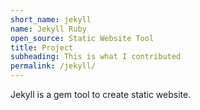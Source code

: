 ```yaml
---
short_name: jekyll
name: Jekyll Ruby
open_source: Static Website Tool
title: Project
subheading: This is what I contributed
permalink: /jekyll/
---
```

Jekyll is a gem tool to create static website.
